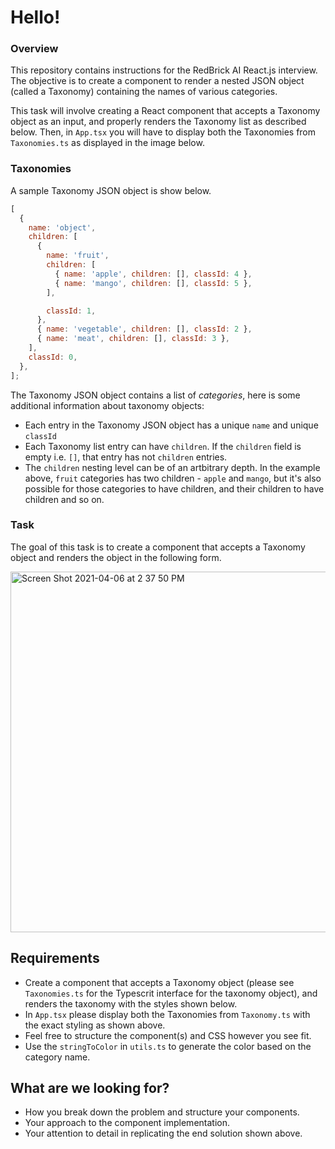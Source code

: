 # Hello!

### Overview

This repository contains instructions for the RedBrick AI React.js interview. The objective is to create a component to render a nested JSON object (called a Taxonomy) containing the names of various categories.

This task will involve creating a React component that accepts a Taxonomy object as an input, and properly renders the Taxonomy list as described below. Then, in `App.tsx` you will have to display both the Taxonomies from `Taxonomies.ts` as displayed in the image below.

### Taxonomies

A sample Taxonomy JSON object is show below.

```js
[
  {
    name: 'object',
    children: [
      {
        name: 'fruit',
        children: [
          { name: 'apple', children: [], classId: 4 },
          { name: 'mango', children: [], classId: 5 },
        ],

        classId: 1,
      },
      { name: 'vegetable', children: [], classId: 2 },
      { name: 'meat', children: [], classId: 3 },
    ],
    classId: 0,
  },
];
```

The Taxonomy JSON object contains a list of _categories_, here is some additional information about taxonomy objects:

- Each entry in the Taxonomy JSON object has a unique `name` and unique `classId`
- Each Taxonomy list entry can have `children`. If the `children` field is empty i.e. `[]`, that entry has not `children` entries.
- The `children` nesting level can be of an artbitrary depth. In the example above, `fruit` categories has two children - `apple` and `mango`, but it's also possible for those categories to have children, and their children to have children and so on.

### Task

The goal of this task is to create a component that accepts a Taxonomy object and renders the object in the following form.

<img width="577" alt="Screen Shot 2021-04-06 at 2 37 50 PM" src="https://user-images.githubusercontent.com/39279017/114272663-a872ba00-9a34-11eb-8dd4-cd3d873720db.png">

## Requirements

- Create a component that accepts a Taxonomy object (please see `Taxonomies.ts` for the Typescrit interface for the taxonomy object), and renders the taxonomy with the styles shown below.
- In `App.tsx` please display both the Taxonomies from `Taxonomy.ts` with the exact styling as shown above.
- Feel free to structure the component(s) and CSS however you see fit.
- Use the `stringToColor` in `utils.ts` to generate the color based on the category name.

## What are we looking for?

- How you break down the problem and structure your components.
- Your approach to the component implementation.
- Your attention to detail in replicating the end solution shown above.
